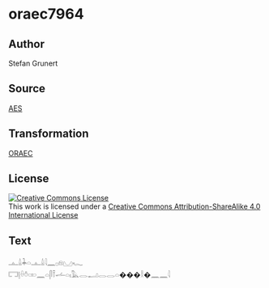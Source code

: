 # oraec7964

## Author

Stefan Grunert

## Source

[AES](https://github.com/simondschweitzer/aes)

## Transformation

[ORAEC](https://oraec.github.io/)

## License

<a rel="license" href="http://creativecommons.org/licenses/by-sa/4.0/"><img alt="Creative Commons License" style="border-width:0" src="https://i.creativecommons.org/l/by-sa/4.0/88x31.png" /></a><br />This work is licensed under a <a rel="license" href="http://creativecommons.org/licenses/by-sa/4.0/">Creative Commons Attribution-ShareAlike 4.0 International License</a>

## Text

𓊵𓏙𓇓𓏏𓊵𓏙𓇋𓈖𓊪𓁶𓈋𓆑<br>
𓉐𓊤𓏐𓏊𓏒𓈖𓏏𓋴𓍋𓌡𓏏𓏤𓅓𓂋𓂝𓂋𓂋𓏏���𓎛�𓈖𓈖𓇋<br>
